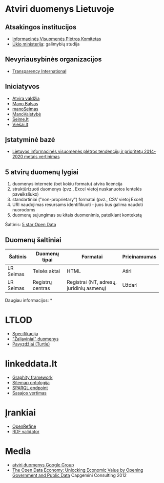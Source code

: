 Atviri duomenys Lietuvoje
=========================

Atsakingos institucijos
-----------------------

* [Informacinės Visuomenės Plėtros Komitetas](http://opendata.gov.lt)
* [Ūkio ministerija](http://data.ukmin.lt/apie.html): galimybių studija

Nevyriausybinės organizacijos
-----------------------------

* [Transparency International](http://transparency.lt)

Iniciatyvos
-----------

* [Atvira valdžia](http://atviravaldzia.org)
* [Mano Balsas](http://www.manobalsas.lt)
* [manoSeimas](http://manoseimas.lt)
* [ManoValstybė](http://manovalstybe.lt)
* [Seime.lt](http://seime.lt)
* [Viešai.lt](http://www.viesai.lt)

Įstatyminė bazė
---------------

* [Lietuvos informacinės visuomenės plėtros tendencijų ir prioritetų 2014-2020 metais vertinimas](http://www.ivpk.lt/news/1790/158/Lietuvos-informacines-visuomenes-pletros-tendenciju-ir-prioritetu-2014-2020-metais-vertinimas)

5 atvirų duomenų lygiai
-----------------------

1. duomenys internete (bet kokiu formatu) atvira licencija
2. struktūrizuoti duomenys (pvz., Excel vietoj nuskanuotos lentelės paveiksliuko)
3. standartiniai ("non-proprietary") formatai (pvz., CSV vietoj Excel)
4. URI naudojimas resursams identifikuoti - juos bus galima naudoti nuorodoms
5. duomenų sujungimas su kitais duomenimis, pateikiant kontekstą

Šaltinis: [5 star Open Data](http://5stardata.info)

Duomenų šaltiniai
-----------------

<table>
    <thead>
	<tr>
	    <th>Šaltinis</th>
	    <th>Duomenų tipai</th>
	    <th>Formatai</th>
	    <th>Prieinamumas</th>
	</tr>
    </thead>
    </thead>
	<tr>
	    <td>LR Seimas</td>
	    <td>Teisės aktai</td>
	    <td>HTML</td>
	    <td>Atiri</td>
	</tr>
	<tr>
	    <td>LR Seimas</td>
	    <td>Registrų centras</td>
	    <td>Registrai (NT, adresų, juridinių asmenų)</td>
	    <td>Uždari</td>
	</tr>
</table>

Daugiau informacijos:
*

LTLOD
=====

* [Specifikacija](../../wiki)
* ["Žaliaviniai" duomenys](datasets)
* [Pavyzdžiai (Turtle)](datasets/LTLOD%20examples.ttl)

linkeddata.lt
=============

* [Graphity framework](http://graphity.org)
* [Sitemap ontologija](src/main/resources/lt/linkeddata/vocabulary/ltlod.ttl)
* [SPARQL endpoint](http://dydra.com/graphity/ltlod/sparql)
* [Sąsajos vertimas](src/main/resources/lt/linkeddata/provider/xslt/translations.rdf)

Įrankiai
========
* [OpenRefine](https://github.com/OpenRefine/OpenRefine)
* [RDF validator](http://www.rdfabout.com/demo/validator/)

Media
=====

* [atviri duomenys Google Group](https://groups.google.com/forum/?fromgroups=#!forum/atviriduomenys)
* [The Open Data Economy: Unlocking Economic Value by Opening Government and Public Data](http://www.capgemini-consulting.com/ebook/The-Open-Data-Economy/files/assets/downloads/publication.pdf) Capgemini Consulting 2012